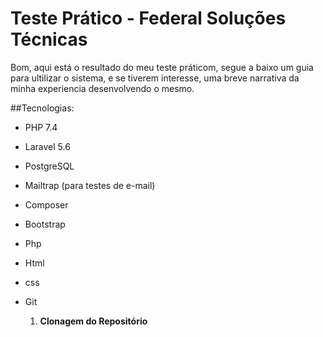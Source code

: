 # Teste Prático - Federal Soluções Técnicas
<p>Bom, aqui está o resultado do meu teste práticom, segue a baixo um guia para ultilizar o sistema, e se tiverem interesse, uma breve narrativa da minha experiencia desenvolvendo o mesmo.</p>

##Tecnologias:
- PHP 7.4
- Laravel 5.6
- PostgreSQL
- Mailtrap (para testes de e-mail)
- Composer
- Bootstrap
- Php
- Html
- css
- Git

  1. **Clonagem do Repositório**
     
